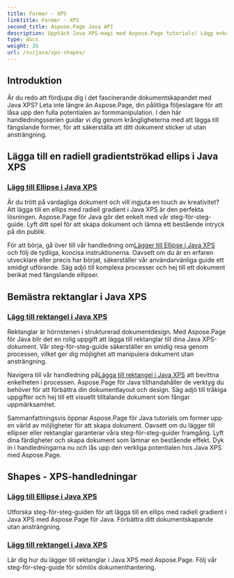 ```yaml
---
title: Former - XPS
linktitle: Former - XPS
second_title: Aspose.Page Java API
description: Upptäck Java XPS-magi med Aspose.Page tutorials! Lägg enkelt till fängslande ellipser och rektanglar. Lyft skapande av dokument med våra steg-för-steg-guider.
type: docs
weight: 35
url: /sv/java/xps-shapes/
---
```

## Introduktion

Är du redo att fördjupa dig i det fascinerande dokumentskapandet med Java XPS? Leta inte längre än Aspose.Page, din pålitliga följeslagare för att låsa upp den fulla potentialen av formmanipulation. I den här handledningsserien guidar vi dig genom krångligheterna med att lägga till fängslande former, för att säkerställa att ditt dokument sticker ut utan ansträngning.

## Lägga till en radiell gradientströkad ellips i Java XPS

### [Lägg till Ellipse i Java XPS](./add-ellipse/)

Är du trött på vardagliga dokument och vill ingjuta en touch av kreativitet? Att lägga till en ellips med radiell gradient i Java XPS är den perfekta lösningen. Aspose.Page för Java gör det enkelt med vår steg-för-steg-guide. Lyft ditt spel för att skapa dokument och lämna ett bestående intryck på din publik.

 För att börja, gå över till vår handledning om[Lägger till Ellipse i Java XPS](./add-ellipse/) och följ de tydliga, koncisa instruktionerna. Oavsett om du är en erfaren utvecklare eller precis har börjat, säkerställer vår användarvänliga guide ett smidigt utförande. Säg adjö till komplexa processer och hej till ett dokument berikat med fängslande ellipser.

## Bemästra rektanglar i Java XPS

### [Lägg till rektangel i Java XPS](./add-rectangle/)

Rektanglar är hörnstenen i strukturerad dokumentdesign. Med Aspose.Page för Java blir det en rolig uppgift att lägga till rektanglar till dina Java XPS-dokument. Vår steg-för-steg-guide säkerställer en smidig resa genom processen, vilket ger dig möjlighet att manipulera dokument utan ansträngning.

Navigera till vår handledning på[Lägga till rektangel i Java XPS](./add-rectangle/) att bevittna enkelheten i processen. Aspose.Page för Java tillhandahåller de verktyg du behöver för att förbättra din dokumentlayout och design. Säg adjö till tråkiga uppgifter och hej till ett visuellt tilltalande dokument som fångar uppmärksamhet.

Sammanfattningsvis öppnar Aspose.Page för Java tutorials om former upp en värld av möjligheter för att skapa dokument. Oavsett om du lägger till ellipser eller rektanglar garanterar våra steg-för-steg-guider framgång. Lyft dina färdigheter och skapa dokument som lämnar en bestående effekt. Dyk in i handledningarna nu och lås upp den verkliga potentialen hos Java XPS med Aspose.Page.
## Shapes - XPS-handledningar
### [Lägg till Ellipse i Java XPS](./add-ellipse/)
Utforska steg-för-steg-guiden för att lägga till en ellips med radiell gradient i Java XPS med Aspose.Page för Java. Förbättra ditt dokumentskapande utan ansträngning.
### [Lägg till rektangel i Java XPS](./add-rectangle/)
Lär dig hur du lägger till rektanglar i Java XPS med Aspose.Page. Följ vår steg-för-steg-guide för sömlös dokumenthantering.